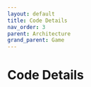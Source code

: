 ```yaml
---
layout: default
title: Code Details
nav_order: 3
parent: Architecture
grand_parent: Game
---
```


# Code Details
